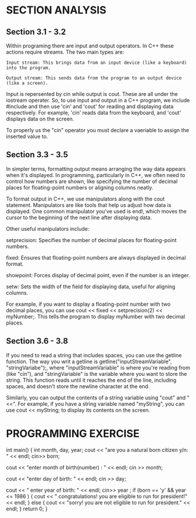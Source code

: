 # SECTION ANALYSIS

## Section 3.1 - 3.2 
    
Within programing there are input and output operators. In C++ these actions require streams. The two main types are: 

    Input stream: This brings data from an input device (like a keyboard) into the program. 

    Output stream: This sends data from the program to an output device (like a screen).

Input is repersented by cin while output is cout. These are all under the iostream operater. So, to use input and output in a C++ program, we include #include <iostream> and then use 'cin' and 'cout' for reading and displaying data respectively. For example, 'cin' reads data from the keyboard, and 'cout' displays data on the screen.

To properly us the "cin" operator you must declare a vaeriable to assign the inserted value to. 

## Section 3.3 - 3.5 


In simpler terms, formatting output means arranging the way data appears when it's displayed. In programming, particularly in C++, we often need to control how numbers are shown, like specifying the number of decimal places for floating-point numbers or aligning columns neatly.

To format output in C++, we use manipulators along with the cout statement. Manipulators are like tools that help us adjust how data is displayed. One common manipulator you've used is endl, which moves the cursor to the beginning of the next line after displaying data.

Other useful manipulators include:

setprecision: Specifies the number of decimal places for floating-point numbers.

fixed: Ensures that floating-point numbers are always displayed in decimal format.

showpoint: Forces display of decimal point, even if the number is an integer.

setw: Sets the width of the field for displaying data, useful for aligning columns.

For example, if you want to display a floating-point number with two decimal places, you can use cout << fixed << setprecision(2) << myNumber;. This tells the program to display myNumber with two decimal places.

## Section 3.6 - 3.8 

If you need to read a string that includes spaces, you can use the getline function. The way you writ a getline is getline("inputStreamVariable", "stringVariabe");, where "inputStreamVariable" is where you're reading from (like "cin"), and "stringVariable" is the variable where you want to store the string. This function reads until it reaches the end of the line, including spaces, and doesn't store the newline character at the end.

Similarly, you can output the contents of a string variable using "cout" and "<<". For example, if you have a string variable named "myString", you can use 
cout << myString; to display its contents on the screen.

# PROGRAMMING EXERCISE
int main() {
int month, day, year;
cout << "are you a natural born citizen y/n: " << endl;
cin>> born;

cout << "enter month of birth(number) : " << endl;
cin >> month;

cout << "enter day of birth: " << endl;
cin >> day;

cout << " enter year of birth: " << endl;
cin>> year ;
if (born == 'y' && year <= 1986 ) {
  cout << " congratulations! you are eligible to run for president!" << endl;
  }
  else {
    cout << "sorry! you are not eligible to run for president." << endl;
    }
return 0;
}
